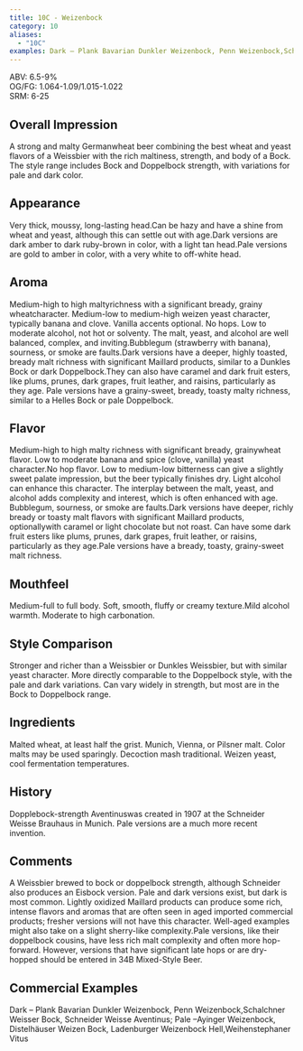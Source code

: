 ```yaml
---
title: 10C - Weizenbock
category: 10
aliases: 
  - "10C"
examples: Dark – Plank Bavarian Dunkler Weizenbock, Penn Weizenbock,Schalchner Weisser Bock, Schneider Weisse Aventinus; Pale –Ayinger Weizenbock, Distelhäuser Weizen Bock, Ladenburger Weizenbock Hell,Weihenstephaner Vitus
---
```


ABV: 6.5-9%  
OG/FG: 1.064-1.09/1.015-1.022  
SRM: 6-25  

## Overall Impression
A strong and malty Germanwheat beer combining the best wheat and yeast flavors of a Weissbier with the rich maltiness, strength, and body of a Bock. The style range includes Bock and Doppelbock strength, with variations for pale and dark color.

## Appearance
Very thick, moussy, long-lasting head.Can be hazy and have a shine from wheat and yeast, although this can settle out with age.Dark versions are dark amber to dark ruby-brown in color, with a light tan head.Pale versions are gold to amber in color, with a very white to off-white head.

## Aroma
Medium-high to high maltyrichness with a significant bready, grainy wheatcharacter. Medium-low to medium-high weizen yeast character, typically banana and clove. Vanilla accents optional. No hops. Low to moderate alcohol, not hot or solventy. The malt, yeast, and alcohol are well balanced, complex, and inviting.Bubblegum (strawberry with banana), sourness, or smoke are faults.Dark versions have a deeper, highly toasted, bready malt richness with significant Maillard products, similar to a Dunkles Bock or dark Doppelbock.They can also have caramel and dark fruit esters, like plums, prunes, dark grapes, fruit leather, and raisins, particularly as they age. Pale versions have a grainy-sweet, bready, toasty malty richness, similar to a Helles Bock or pale Doppelbock.

## Flavor
Medium-high to high malty richness with significant bready, grainywheat flavor. Low to moderate banana and spice (clove, vanilla) yeast character.No hop flavor. Low to medium-low bitterness can give a slightly sweet palate impression, but the beer typically finishes dry. Light alcohol can enhance this character. The interplay between the malt, yeast, and alcohol adds complexity and interest, which is often enhanced with age. Bubblegum, sourness, or smoke are faults.Dark versions have deeper, richly bready or toasty malt flavors with significant Maillard products, optionallywith caramel or light chocolate but not roast. Can have some dark fruit esters like plums, prunes, dark grapes, fruit leather, or raisins, particularly as they age.Pale versions have a bready, toasty, grainy-sweet malt richness.

## Mouthfeel
Medium-full to full body. Soft, smooth, fluffy or creamy texture.Mild alcohol warmth. Moderate to high carbonation.

## Style Comparison
Stronger and richer than a Weissbier or Dunkles Weissbier, but with similar yeast character. More directly comparable to the Doppelbock style, with the pale and dark variations. Can vary widely in strength, but most are in the Bock to Doppelbock range.

## Ingredients
Malted wheat, at least half the grist. Munich, Vienna, or Pilsner malt. Color malts may be used sparingly. Decoction mash traditional. Weizen yeast, cool fermentation temperatures.

## History
Dopplebock-strength Aventinuswas created in 1907 at the Schneider Weisse Brauhaus in Munich. Pale versions are a much more recent invention.

## Comments
A Weissbier brewed to bock or doppelbock strength, although Schneider also produces an Eisbock version. Pale and dark versions exist, but dark is most common. Lightly oxidized Maillard products can produce some rich, intense flavors and aromas that are often seen in aged imported commercial products; fresher versions will not have this character. Well-aged examples might also take on a slight sherry-like complexity.Pale versions, like their doppelbock cousins, have less rich malt complexity and often more hop-forward. However, versions that have significant late hops or are dry-hopped should be entered in 34B Mixed-Style Beer.

## Commercial Examples
Dark – Plank Bavarian Dunkler Weizenbock, Penn Weizenbock,Schalchner Weisser Bock, Schneider Weisse Aventinus; Pale –Ayinger Weizenbock, Distelhäuser Weizen Bock, Ladenburger Weizenbock Hell,Weihenstephaner Vitus